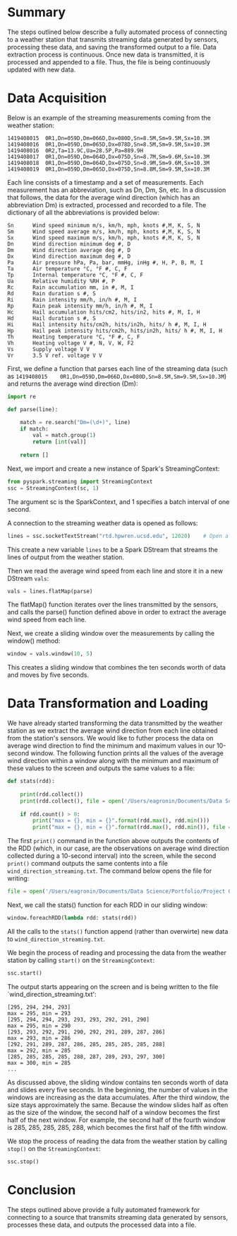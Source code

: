 # Summary

The steps outlined below describe a fully automated process of connecting to a weather station that transmits streaming data generated by sensors, processing these data, and saving the transformed output to a file.  Data extraction process is continuous.  Once new data is transmitted, it is processed and appended to a file.  Thus, the file is being continuously updated with new data.

# Data Acquisition

Below is an example of the streaming measurements coming from the weather station:

```
1419408015	0R1,Dn=059D,Dm=066D,Dx=080D,Sn=8.5M,Sm=9.5M,Sx=10.3M
1419408016	0R1,Dn=059D,Dm=065D,Dx=078D,Sn=8.5M,Sm=9.5M,Sx=10.3M
1419408016	0R2,Ta=13.9C,Ua=28.5P,Pa=889.9H
1419408017	0R1,Dn=059D,Dm=064D,Dx=075D,Sn=8.7M,Sm=9.6M,Sx=10.3M
1419408018	0R1,Dn=059D,Dm=064D,Dx=075D,Sn=8.9M,Sm=9.6M,Sx=10.3M
1419408019	0R1,Dn=059D,Dm=065D,Dx=075D,Sn=8.8M,Sm=9.5M,Sx=10.3M
```

Each line consists of a timestamp and a set of measurements.  Each measurement has an abbreviation, such as Dn, Dm, Sn, etc.  In a discussion that follows, the data for the average wind direction (which has an abbreviation Dm) is extracted, processed and recorded to a file.  The dictionary of all the abbreviations is provided below:

```
Sn      Wind speed minimum m/s, km/h, mph, knots #,M, K, S, N
Sm      Wind speed average m/s, km/h, mph, knots #,M, K, S, N
Sx      Wind speed maximum m/s, km/h, mph, knots #,M, K, S, N
Dn      Wind direction minimum deg #, D
Dm      Wind direction average deg #, D
Dx      Wind direction maximum deg #, D
Pa      Air pressure hPa, Pa, bar, mmHg, inHg #, H, P, B, M, I
Ta      Air temperature °C, °F #, C, F
Tp      Internal temperature °C, °F #, C, F
Ua      Relative humidity %RH #, P
Rc      Rain accumulation mm, in #, M, I
Rd      Rain duration s #, S
Ri      Rain intensity mm/h, in/h #, M, I
Rp      Rain peak intensity mm/h, in/h #, M, I
Hc      Hail accumulation hits/cm2, hits/in2, hits #, M, I, H
Hd      Hail duration s #, S
Hi      Hail intensity hits/cm2h, hits/in2h, hits/ h #, M, I, H
Hp      Hail peak intensity hits/cm2h, hits/in2h, hits/ h #, M, I, H
Th      Heating temperature °C, °F #, C, F
Vh      Heating voltage V #, N, V, W, F2
Vs      Supply voltage V V
Vr      3.5 V ref. voltage V V
```

First, we define a function that parses each line of the streaming data (such as `1419408015	0R1,Dn=059D,Dm=066D,Dx=080D,Sn=8.5M,Sm=9.5M,Sx=10.3M`) and returns the average wind direction (Dm):

```python
import re

def parse(line):

    match = re.search("Dm=(\d+)", line)
    if match:
        val = match.group(1)
        return [int(val)]
        
    return []
```

Next, we import and create a new instance of Spark's StreamingContext:

```python
from pyspark.streaming import StreamingContext
ssc = StreamingContext(sc, 1)                                
```

The argument sc is the SparkContext, and 1 specifies a batch interval of one second.

A connection to the streaming weather data is opened as follows:

```python
lines = ssc.socketTextStream("rtd.hpwren.ucsd.edu", 12020)    # Open a connection to the streaming weather data
```

This create a new variable `lines` to be a Spark DStream that streams the lines of output from the weather station.

Then we read the average wind speed from each line and store it in a new DStream `vals`:

```python
vals = lines.flatMap(parse)
```

The flatMap() function iterates over the lines transmitted by the sensors, and calls the parse() function defined above in order to extract the average wind speed from each line.

Next, we create a sliding window over the measurements by calling the window() method:

```python
window = vals.window(10, 5)
```

This creates a sliding window that combines the ten seconds worth of data and moves by five seconds.

# Data Transformation and Loading
We have already started transforming the data transmitted by the weather station as we extract the average wind direction from each line obtained from the station's sensors.  We would like to futher process the data on average wind direction to find the minimum and maximum values in our 10-second window. The following function prints all the values of the average wind direction  within a window along with the minimum and maximum of these values to the screen and outputs the same values to a file:

```python
def stats(rdd):
    
    print(rdd.collect())
    print(rdd.collect(), file = open('/Users/eagronin/Documents/Data Science/Portfolio/Project Output/Spark Output/wind_direction_streaming.txt', 'a'))
        
    if rdd.count() > 0:
        print("max = {}, min = {}".format(rdd.max(), rdd.min()))
        print("max = {}, min = {}".format(rdd.max(), rdd.min()), file = open('/Users/eagronin/Documents/Data Science/Portfolio/Project Output/Spark Output/wind_direction_streaming.txt', 'a'))
```

The first `print()` command in the function above outputs the contents of the RDD (which, in our case, are the observations on average wind direction collected during a 10-second interval) into the screen, while the second `print()` command outputs the same contents into a file `wind_direction_streaming.txt`.  The command below opens the file for writing:
        
```python        
file = open('/Users/eagronin/Documents/Data Science/Portfolio/Project Output/Spark Output/wind_direction_streaming.txt', 'w')
```

Next, we call the stats() function for each RDD in our sliding window:

```python
window.foreachRDD(lambda rdd: stats(rdd))
```

All the calls to the `stats()` function append (rather than overwirte) new data to `wind_direction_streaming.txt`.

We begin the process of reading and processing the data from the weather station by calling `start()` on the `StreamingContext`:

```python
ssc.start()
```

The output starts appearing on the screen and is being written to the file `wind_direction_streaming.txt':

```
[295, 294, 294, 293]
max = 295, min = 293
[295, 294, 294, 293, 293, 293, 292, 291, 290]
max = 295, min = 290
[293, 293, 292, 291, 290, 292, 291, 289, 287, 286]
max = 293, min = 286
[292, 291, 289, 287, 286, 285, 285, 285, 285, 288]
max = 292, min = 285
[285, 285, 285, 285, 288, 287, 289, 293, 297, 300]
max = 300, min = 285
...
```

As discussed above, the sliding window contains ten seconds worth of data and slides every five seconds. In the beginning, the number of values in the windows are increasing as the data accumulates.  After the third window, the size stays approximately the same. Because the window slides half as often as the size of the window, the second half of a window becomes the first half of the next window. For example, the second half of the fourth window is 285, 285, 285, 285, 288, which becomes the first half of the fifth window.

We stop the process of reading the data from the weather station by calling `stop()` on the `StreamingContext`:

```python
ssc.stop()
```

# Conclusion

The steps outlined above provide a fully automated framework for connecting to a source that transmits streaming data generated by sensors, processes these data, and outputs the processed data into a file.
